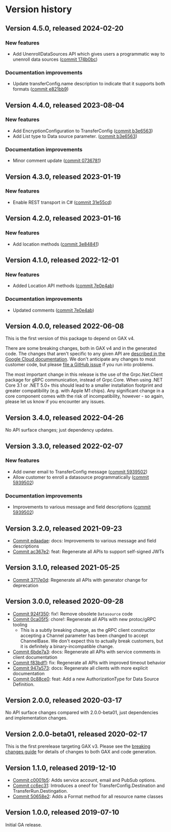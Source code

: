 # Version history

## Version 4.5.0, released 2024-02-20

### New features

- Add UnenrollDataSources API which gives users a programmatic way to unenroll data sources ([commit 174b0bc](https://github.com/googleapis/google-cloud-dotnet/commit/174b0bc552a3438b586c999a5a4f8f1e57dcbc48))

### Documentation improvements

- Update transferConfig.name description to indicate that it supports both formats ([commit e821bb9](https://github.com/googleapis/google-cloud-dotnet/commit/e821bb96b2abb6b7473ada5169283e27a2e267dd))

## Version 4.4.0, released 2023-08-04

### New features

- Add EncryptionConfiguration to TransferConfig ([commit b3e6563](https://github.com/googleapis/google-cloud-dotnet/commit/b3e65636477e5b1e6940e13bcfeee7e360585fb0))
- Add List type to Data source parameter. ([commit b3e6563](https://github.com/googleapis/google-cloud-dotnet/commit/b3e65636477e5b1e6940e13bcfeee7e360585fb0))

### Documentation improvements

- Minor comment update ([commit 0736781](https://github.com/googleapis/google-cloud-dotnet/commit/0736781d303db2ef56a5365a2ff824fbde4e10fb))

## Version 4.3.0, released 2023-01-19

### New features

- Enable REST transport in C# ([commit 31e55cd](https://github.com/googleapis/google-cloud-dotnet/commit/31e55cdbafe12bfae68e28a75a1b75ceb445684f))

## Version 4.2.0, released 2023-01-16

### New features

- Add location methods ([commit 3e84841](https://github.com/googleapis/google-cloud-dotnet/commit/3e848418b3e3442a7842970cf60f7ad1808a8c73))

## Version 4.1.0, released 2022-12-01

### New features

- Added Location API methods ([commit 7e0e4ab](https://github.com/googleapis/google-cloud-dotnet/commit/7e0e4ab0e3a5b6a8552078229d56c59e757f4d2c))

### Documentation improvements

- Updated comments ([commit 7e0e4ab](https://github.com/googleapis/google-cloud-dotnet/commit/7e0e4ab0e3a5b6a8552078229d56c59e757f4d2c))

## Version 4.0.0, released 2022-06-08

This is the first version of this package to depend on GAX v4.

There are some breaking changes, both in GAX v4 and in the generated
code. The changes that aren't specific to any given API are [described in the Google Cloud
documentation](https://cloud.google.com/dotnet/docs/reference/help/breaking-gax4).
We don't anticipate any changes to most customer code, but please [file a
GitHub issue](https://github.com/googleapis/google-cloud-dotnet/issues/new/choose)
if you run into problems.

The most important change in this release is the use of the Grpc.Net.Client package
for gRPC communication, instead of Grpc.Core. When using .NET Core 3.1 or .NET 5.0+
this should lead to a smaller installation footprint and greater compatibility (e.g.
with Apple M1 chips). Any significant change in a core component comes with the risk
of incompatibility, however - so again, please let us know if you encounter any
issues.
## Version 3.4.0, released 2022-04-26

No API surface changes; just dependency updates.

## Version 3.3.0, released 2022-02-07

### New features

- Add owner email to TransferConfig message ([commit 5939502](https://github.com/googleapis/google-cloud-dotnet/commit/593950270001c126abccb139dd1268997996ac10))
- Allow customer to enroll a datasource programmatically ([commit 5939502](https://github.com/googleapis/google-cloud-dotnet/commit/593950270001c126abccb139dd1268997996ac10))

### Documentation improvements

- Improvements to various message and field descriptions ([commit 5939502](https://github.com/googleapis/google-cloud-dotnet/commit/593950270001c126abccb139dd1268997996ac10))

## Version 3.2.0, released 2021-09-23

- [Commit edaadae](https://github.com/googleapis/google-cloud-dotnet/commit/edaadae): docs: Improvements to various message and field descriptions
- [Commit ac367e2](https://github.com/googleapis/google-cloud-dotnet/commit/ac367e2): feat: Regenerate all APIs to support self-signed JWTs

## Version 3.1.0, released 2021-05-25

- [Commit 3717e0d](https://github.com/googleapis/google-cloud-dotnet/commit/3717e0d): Regenerate all APIs with generator change for deprecation

## Version 3.0.0, released 2020-09-28

- [Commit 924f350](https://github.com/googleapis/google-cloud-dotnet/commit/924f350): fix!: Remove obsolete `Datasource` code
- [Commit 0ca05f5](https://github.com/googleapis/google-cloud-dotnet/commit/924f350): chore!: Regenerate all APIs with new protoc/gRPC tooling
  - This is a subtly breaking change, as the gRPC client constructor accepting a Channel parameter has been changed to accept ChannelBase.
    We don't expect this to actually break customers, but it is definitely a binary-incompatible change.
- [Commit 6bde7a3](https://github.com/googleapis/google-cloud-dotnet/commit/6bde7a3): docs: Regenerate all APIs with service comments in client documentation
- [Commit f83bdf1](https://github.com/googleapis/google-cloud-dotnet/commit/f83bdf1): fix: Regenerate all APIs with improved timeout behavior
- [Commit 947a573](https://github.com/googleapis/google-cloud-dotnet/commit/947a573): docs: Regenerate all clients with more explicit documentation
- [Commit 0c88ce0](https://github.com/googleapis/google-cloud-dotnet/commit/0c88ce0): feat: Add a new AuthorizationType for Data Source Definition.

## Version 2.0.0, released 2020-03-17

No API surface changes compared with 2.0.0-beta01, just dependencies
and implementation changes.

## Version 2.0.0-beta01, released 2020-02-17

This is the first prerelease targeting GAX v3. Please see the [breaking changes
guide](https://cloud.google.com/dotnet/docs/reference/help/breaking-gax2)
for details of changes to both GAX and code generation.

## Version 1.1.0, released 2019-12-10

- [Commit c0001b5](https://github.com/googleapis/google-cloud-dotnet/commit/c0001b5): Adds service account, email and PubSub options.
- [Commit cc6ec31](https://github.com/googleapis/google-cloud-dotnet/commit/cc6ec31): Introduces a oneof for TransferConfig.Destination and TransferRun.Destingation.
- [Commit 50658e2](https://github.com/googleapis/google-cloud-dotnet/commit/50658e2): Adds a Format method for all resource name classes

## Version 1.0.0, released 2019-07-10

Initial GA release.
